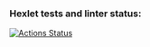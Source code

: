 ### Hexlet tests and linter status:
[![Actions Status](https://github.com/IlyaBag/python-project-52/actions/workflows/hexlet-check.yml/badge.svg)](https://github.com/IlyaBag/python-project-52/actions)
